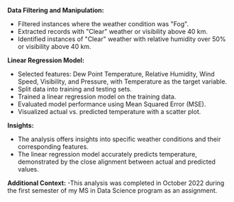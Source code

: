 **Data Filtering and Manipulation:**
- Filtered instances where the weather condition was "Fog".
- Extracted records with "Clear" weather or visibility above 40 km.
- Identified instances of "Clear" weather with relative humidity over 50% or visibility above 40 km.

**Linear Regression Model:**
- Selected features: Dew Point Temperature, Relative Humidity, Wind Speed, Visibility, and Pressure, with Temperature as the target variable.
- Split data into training and testing sets.
- Trained a linear regression model on the training data.
- Evaluated model performance using Mean Squared Error (MSE).
- Visualized actual vs. predicted temperature with a scatter plot.

**Insights:**
- The analysis offers insights into specific weather conditions and their corresponding features.
- The linear regression model accurately predicts temperature, demonstrated by the close alignment between actual and predicted values.

**Additional Context:**
-This analysis was completed in October 2022 during the first semester of my MS in Data Science program as an assignment.
